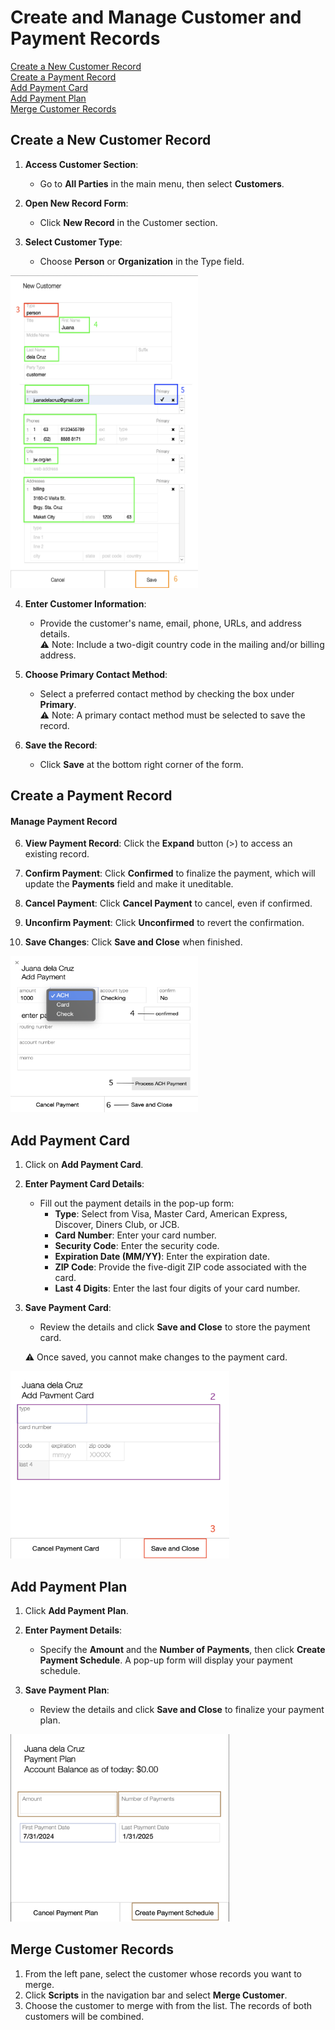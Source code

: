 
# Create and Manage Customer and Payment Records

[Create a New Customer Record](#create-a-new-customer-record) <br>
[Create a Payment Record](#create-a-payment-record) <br>
[Add Payment Card](#add-payment-card) <br>
[Add Payment Plan](#add-payment-plan) <br>
[Merge Customer Records](#merge-customer-records) <br>
## Create a New Customer Record

1. **Access Customer Section**:
    
    - Go to **All Parties** in the main menu, then select **Customers**.
2. **Open New Record Form**:
    
    - Click **New Record** in the Customer section.
3. **Select Customer Type**:
    
    - Choose **Person** or **Organization** in the Type field. 

<img src="https://github.com/Fx-Professional-Services/HorizonDocs/blob/staging/Horizon%20User%20Guide/00%20Assets/13_create_a_new_customer_record.png" width="300" height="500">

4. **Enter Customer Information**:
    
    - Provide the customer's name, email, phone, URLs, and address details. <br>
		⚠️ Note: Include a two-digit country code in the mailing and/or billing address.
5. **Choose Primary Contact Method**:
    
    - Select a preferred contact method by checking the box under **Primary**. <br>
     ⚠️ Note: A primary contact method must be selected to save the record.
6. **Save the Record**:
    
    - Click **Save** at the bottom right corner of the form.

## Create a Payment Record

#### Manage Payment Record

6. **View Payment Record**: Click the **Expand** button (>) to access an existing record.  
    
7. **Confirm Payment**: Click **Confirmed** to finalize the payment, which will update the **Payments** field and make it uneditable.
8. **Cancel Payment**: Click **Cancel Payment** to cancel, even if confirmed.
9. **Unconfirm Payment**: Click **Unconfirmed** to revert the confirmation.
10. **Save Changes**: Click **Save and Close** when finished.

<img src="https://github.com/Fx-Professional-Services/HorizonDocs/blob/staging/Horizon%20User%20Guide/00%20Assets/14_confirm_process_save_add_payment.png" width="300" height="250">

## Add Payment Card

1. Click on **Add Payment Card**.
2. **Enter Payment Card Details**:
    - Fill out the payment details in the pop-up form:
        - **Type**: Select from Visa, Master Card, American Express, Discover, Diners Club, or JCB.
        - **Card Number**: Enter your card number.
        - **Security Code**: Enter the security code.
        - **Expiration Date (MM/YY)**: Enter the expiration date.
        - **ZIP Code**: Provide the five-digit ZIP code associated with the card.
        - **Last 4 Digits**: Enter the last four digits of your card number.
3. **Save Payment Card**:
    
    - Review the details and click **Save and Close** to store the payment card.

	⚠️ Once saved, you cannot make changes to the payment card.

<img src="https://github.com/Fx-Professional-Services/HorizonDocs/blob/staging/Horizon%20User%20Guide/00%20Assets/15_add_payment_card.png" width="350" height="300">

## Add Payment Plan

1. Click **Add Payment Plan**. <br>
2. **Enter Payment Details**:
    
    - Specify the **Amount** and the **Number of Payments**, then click **Create Payment Schedule**. A pop-up form will display your payment schedule. <br>
3. **Save Payment Plan**:
    
    - Review the details and click **Save and Close** to finalize your payment plan.

<img src="https://github.com/Fx-Professional-Services/HorizonDocs/blob/staging/Horizon%20User%20Guide/00%20Assets/16_add_payment_plan.png" width="350" height="300">

## Merge Customer Records

1. From the left pane, select the customer whose records you want to merge.
2. Click **Scripts** in the navigation bar and select **Merge Customer**.
3. Choose the customer to merge with from the list. The records of both customers will be combined.